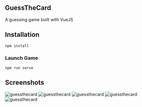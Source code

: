 ## GuessTheCard

A guessing game built with VueJS

## Installation
```
npm install
```

### Launch Game
```
npm run serve
```

## Screenshots

![guessthecard](https://shycoder.com/wp-content/uploads/2022/05/guessthecard2-e1653399157747.png)
![guessthecard](https://shycoder.com/wp-content/uploads/2022/05/guessthecardx-e1653399124136.png)
![guessthecard](https://shycoder.com/wp-content/uploads/2022/05/guessthecard5.png)
![guessthecard](https://shycoder.com/wp-content/uploads/2022/05/guessthecard6.png)
![guessthecard](https://shycoder.com/wp-content/uploads/2022/05/guessdcard7.png)
